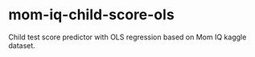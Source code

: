 # mom-iq-child-score-ols
Child test score predictor with OLS regression based on Mom IQ kaggle dataset. 
